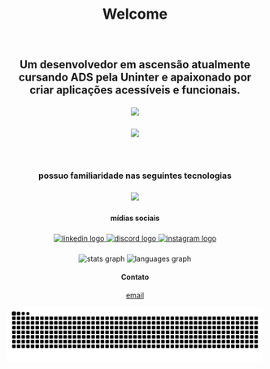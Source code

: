 <h1 align="center">Welcome</h1>

###

<br clear="both">

<h2 align="center">Um desenvolvedor em ascensão atualmente cursando ADS pela Uninter e apaixonado por criar aplicações acessíveis e funcionais.</h2>

###

<div align="center">
  <img height="500" src="https://user-images.githubusercontent.com/74038190/225813708-98b745f2-7d22-48cf-9150-083f1b00d6c9.gif"  />
</div>

###

<div align="center">
  <img height="1" src="https://user-images.githubusercontent.com/74038190/212284115-f47cd8ff-2ffb-4b04-b5bf-4d1c14c0247f.gif"  />
</div>

###

<br clear="both">

<h3 align="center">possuo familiaridade nas seguintes tecnologias</h3>

###

<div align="center">
  <img height="40" src="https://skillicons.dev/icons?i=mysql,angular,typescript,tailwindcss,nodejs,python,cs"  />
</div>

###

<h4 align="center">mídias sociais</h4>

###

<div align="center">
  <a href="https://www.linkedin.com/in/marcodmc/" target="_blank">
    <img src="https://raw.githubusercontent.com/maurodesouza/profile-readme-generator/master/src/assets/icons/social/linkedin/default.svg" width="52" height="40" alt="linkedin logo"  />
  </a>
  <a href="https://discord.com/channels/@marcodamasceno" target="_blank">
    <img src="https://raw.githubusercontent.com/maurodesouza/profile-readme-generator/master/src/assets/icons/social/discord/default.svg" width="52" height="40" alt="discord logo"  />
  </a>
  <a href="https://www.instagram.com/damascenodev/" target="_blank">
    <img src="https://raw.githubusercontent.com/maurodesouza/profile-readme-generator/master/src/assets/icons/social/instagram/default.svg" width="52" height="40" alt="instagram logo"  />
  </a>
</div>

###

<div align="center">
  <img src="https://github-readme-stats.vercel.app/api?username=marcodmc&hide_title=false&hide_rank=false&show_icons=true&include_all_commits=true&count_private=true&disable_animations=false&theme=dracula&locale=en&hide_border=false&order=1" height="150" alt="stats graph"  />
  <img src="https://github-readme-stats.vercel.app/api/top-langs?username=marcodmc&locale=en&hide_title=false&layout=compact&card_width=320&langs_count=5&theme=dracula&hide_border=false&order=2" height="150" alt="languages graph"  />
</div>

<h4 align="center">Contato</h4>

<div align="center">
  <a align="center" target="_blank" href="mailto:marcodamasceno0101@outlook.com?subject=[GitHub]%20Source%20Han%20Sans">email</a>
</div>


![Snake animation](https://github.com/marcoDmc/marcoDmc/blob/output/github-contribution-grid-snake.svg)
